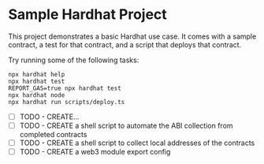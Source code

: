 # Sample Hardhat Project

This project demonstrates a basic Hardhat use case. It comes with a sample contract, a test for that contract, and a script that deploys that contract.

Try running some of the following tasks:

```shell
npx hardhat help
npx hardhat test
REPORT_GAS=true npx hardhat test
npx hardhat node
npx hardhat run scripts/deploy.ts
```
- [ ] TODO - CREATE...
- [ ] TODO - CREATE a shell script to automate the ABI collection from completed contracts
- [ ] TODO - CREATE a shell script to collect local addresses of the contracts
- [ ] TODO - CREATE a web3 module export config